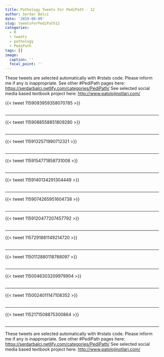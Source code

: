 ```yaml
---
title: Pathology Tweets For PediPath - 12
author: Serdar Balci
date: '2019-08-09'
slug: tweetsForPediPath12
categories:
  - R
  - tweets
  - pathology
  - PediPath
tags: []
image:
  caption: ''
  focal_point: ''
---
```



These tweets are selected automatically with #rstats code. Please inform me if any is inappropriate.
See other #PediPath pages here: https://serdarbalci.netlify.com/categories/PediPath/ 
See selected social media based textbook project here: http://www.patolojinotlari.com/

{{< tweet 1159093959358070785 >}}
<br>
<br>
<hr>
{{< tweet 1159088558851809280 >}}
<br>
<br>
<hr>
{{< tweet 1159132571990712321 >}}
<br>
<br>
<hr>
{{< tweet 1159154771858731008 >}}
<br>
<br>
<hr>
{{< tweet 1159140134291304449 >}}
<br>
<br>
<hr>
{{< tweet 1159074265951604738 >}}
<br>
<br>
<hr>
{{< tweet 1159120477207457792 >}}
<br>
<br>
<hr>
{{< tweet 1157291881149214720 >}}
<br>
<br>
<hr>
{{< tweet 1150112880118788097 >}}
<br>
<br>
<hr>
{{< tweet 1150046303209979904 >}}
<br>
<br>
<hr>
{{< tweet 1150024011147108352 >}}
<br>
<br>
<hr>
{{< tweet 1152171508875300864 >}}
<br>
<br>
<hr>


These tweets are selected automatically with #rstats code. Please inform me if any is inappropriate.
See other #PediPath pages here: https://serdarbalci.netlify.com/categories/PediPath/ 
See selected social media based textbook project here: http://www.patolojinotlari.com/
